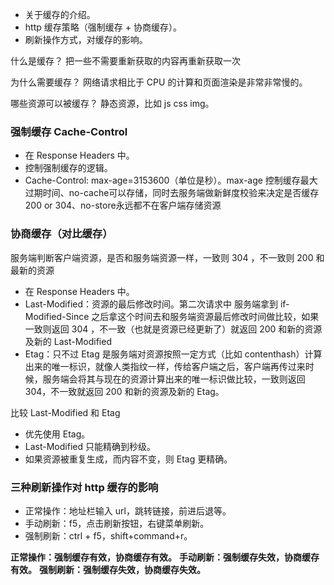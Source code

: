 
- 关于缓存的介绍。
- http 缓存策略（强制缓存 + 协商缓存）。
- 刷新操作方式，对缓存的影响。

什么是缓存？ 把一些不需要重新获取的内容再重新获取一次

为什么需要缓存？ 网络请求相比于 CPU 的计算和页面渲染是非常非常慢的。

哪些资源可以被缓存？ 静态资源，比如 js css img。

### 强制缓存 Cache-Control

- 在 Response Headers 中。
- 控制强制缓存的逻辑。
- Cache-Control: max-age=3153600（单位是秒）。max-age 控制缓存最大过期时间、no-cache可以存储，同时去服务端做新鲜度校验来决定是否缓存 200 or 304、no-store永远都不在客户端存储资源

### 协商缓存（对比缓存）

服务端判断客户端资源，是否和服务端资源一样，一致则 304 ，不一致则 200 和最新的资源

- 在 Response Headers 中。
- Last-Modified：资源的最后修改时间。第二次请求中 服务端拿到 if-Modified-Since 之后拿这个时间去和服务端资源最后修改时间做比较，如果一致则返回 304 ，不一致（也就是资源已经更新了）就返回 200 和新的资源及新的 Last-Modified
- Etag：只不过 Etag 是服务端对资源按照一定方式（比如 contenthash）计算出来的唯一标识，就像人类指纹一样，传给客户端之后，客户端再传过来时候，服务端会将其与现在的资源计算出来的唯一标识做比较，一致则返回 304，不一致就返回 200 和新的资源及新的 Etag。

比较  Last-Modified 和 Etag

- 优先使用 Etag。
- Last-Modified 只能精确到秒级。
- 如果资源被重复生成，而内容不变，则 Etag 更精确。

### 三种刷新操作对 http 缓存的影响

- 正常操作：地址栏输入 url，跳转链接，前进后退等。
- 手动刷新：f5，点击刷新按钮，右键菜单刷新。
- 强制刷新：ctrl + f5，shift+command+r。

**正常操作：强制缓存有效，协商缓存有效。** 
**手动刷新：强制缓存失效，协商缓存有效。** 
**强制刷新：强制缓存失效，协商缓存失效。**


